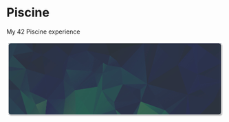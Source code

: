 # Piscine

<!--
#field
Learning

#groups
42

#languages
Bash
C

#frames and libs

-->

My 42 Piscine experience

<div align="center">
<table><tr>
  <img src="piscine_banner.svg"/>
</tr></table>
</div>
